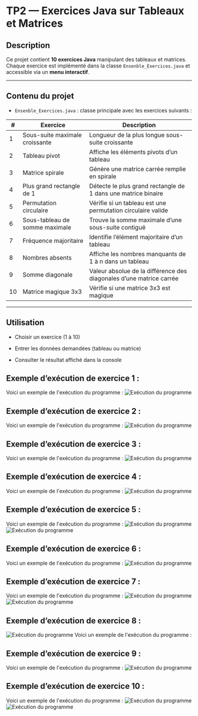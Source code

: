# TP2 — Exercices Java sur Tableaux et Matrices

## Description
Ce projet contient **10 exercices Java** manipulant des tableaux et matrices.  
Chaque exercice est implémenté dans la classe `Ensenble_Exercices.java` et accessible via un **menu interactif**.

---

## Contenu du projet
- `Ensenble_Exercices.java` : classe principale avec les exercices suivants :

| #  | Exercice                          | Description                                           |
|----|----------------------------------|-------------------------------------------------------|
| 1  | Sous-suite maximale croissante   | Longueur de la plus longue sous-suite croissante    |
| 2  | Tableau pivot                    | Affiche les éléments pivots d’un tableau           |
| 3  | Matrice spirale                  | Génère une matrice carrée remplie en spirale       |
| 4  | Plus grand rectangle de 1        | Détecte le plus grand rectangle de 1 dans une matrice binaire |
| 5  | Permutation circulaire           | Vérifie si un tableau est une permutation circulaire valide |
| 6  | Sous-tableau de somme maximale   | Trouve la somme maximale d’une sous-suite contiguë |
| 7  | Fréquence majoritaire            | Identifie l’élément majoritaire d’un tableau       |
| 8  | Nombres absents                  | Affiche les nombres manquants de 1 à n dans un tableau |
| 9  | Somme diagonale                  | Valeur absolue de la différence des diagonales d’une matrice carrée |
| 10 | Matrice magique 3x3              | Vérifie si une matrice 3x3 est magique             |

---
## Utilisation
- Choisir un exercice (1 à 10)

- Entrer les données demandées (tableau ou matrice)

- Consulter le résultat affiché dans la console
  
## Exemple d’exécution de exercice 1 :
Voici un exemple de l'exécution du programme :
![Exécution du programme](execution_ex1.PNG)
  
## Exemple d’exécution de exercice 2 :
Voici un exemple de l'exécution du programme :
![Exécution du programme](execution_ex2.PNG)
  
## Exemple d’exécution de exercice 3 :
Voici un exemple de l'exécution du programme :
  ![Exécution du programme](execution_ex3.PNG)
  
## Exemple d’exécution de exercice 4 :
Voici un exemple de l'exécution du programme :
  ![Exécution du programme](execution_ex4.PNG)
  
## Exemple d’exécution de exercice 5 :
Voici un exemple de l'exécution du programme :
  ![Exécution du programme](execution_ex5.1.PNG)
   ![Exécution du programme](execution_ex5.2.PNG)
  
## Exemple d’exécution de exercice 6 :
Voici un exemple de l'exécution du programme :
  ![Exécution du programme](execution_ex6.PNG)
  
## Exemple d’exécution de exercice 7 :
Voici un exemple de l'exécution du programme :
 ![Exécution du programme](execution_ex7.1.PNG)
 ![Exécution du programme](execution_ex7.2.PNG)
   
## Exemple d’exécution de exercice 8 :
![Exécution du programme](execution_ex8.PNG)
Voici un exemple de l'exécution du programme :

## Exemple d’exécution de exercice 9 :
Voici un exemple de l'exécution du programme :
![Exécution du programme](execution_ex9.PNG)

## Exemple d’exécution de exercice 10 :
Voici un exemple de l'exécution du programme :
![Exécution du programme](execution_ex10.1.PNG)
![Exécution du programme](execution_ex10.2.PNG)


